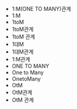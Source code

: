 - 1:M(ONE TO MANY)관계
- 1:M
- 1toM
- 1toM관계
- 1toM 관계
- 1대M
- 1대M관계
- 1:M관계
- ONE TO MANY
- One to Many
- OnetoMany
- OtM
- OtM관계
- OtM 관계